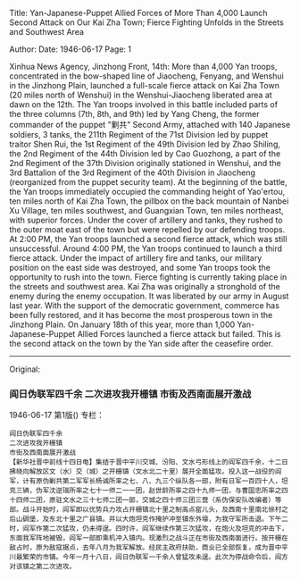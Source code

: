 Title: Yan-Japanese-Puppet Allied Forces of More Than 4,000 Launch Second Attack on Our Kai Zha Town; Fierce Fighting Unfolds in the Streets and Southwest Area

Author:
Date: 1946-06-17
Page: 1

Xinhua News Agency, Jinzhong Front, 14th: More than 4,000 Yan troops, concentrated in the bow-shaped line of Jiaocheng, Fenyang, and Wenshui in the Jinzhong Plain, launched a full-scale fierce attack on Kai Zha Town (20 miles north of Wenshui) in the Wenshui-Jiaocheng liberated area at dawn on the 12th. The Yan troops involved in this battle included parts of the three columns (7th, 8th, and 9th) led by Yang Cheng, the former commander of the puppet "剿共" Second Army, attached with 140 Japanese soldiers, 3 tanks, the 211th Regiment of the 71st Division led by puppet traitor Shen Rui, the 1st Regiment of the 49th Division led by Zhao Shiling, the 2nd Regiment of the 44th Division led by Cao Guozhong, a part of the 2nd Regiment of the 37th Division originally stationed in Wenshui, and the 3rd Battalion of the 3rd Regiment of the 40th Division in Jiaocheng (reorganized from the puppet security team). At the beginning of the battle, the Yan troops immediately occupied the commanding height of Yao'ertou, ten miles north of Kai Zha Town, the pillbox on the back mountain of Nanbei Xu Village, ten miles southwest, and Guangxian Town, ten miles northeast, with superior forces. Under the cover of artillery and tanks, they rushed to the outer moat east of the town but were repelled by our defending troops. At 2:00 PM, the Yan troops launched a second fierce attack, which was still unsuccessful. Around 4:00 PM, the Yan troops continued to launch a third fierce attack. Under the impact of artillery fire and tanks, our military position on the east side was destroyed, and some Yan troops took the opportunity to rush into the town. Fierce fighting is currently taking place in the streets and southwest area. Kai Zha was originally a stronghold of the enemy during the enemy occupation. It was liberated by our army in August last year. With the support of the democratic government, commerce has been fully restored, and it has become the most prosperous town in the Jinzhong Plain. On January 18th of this year, more than 1,000 Yan-Japanese-Puppet Allied Forces launched a fierce attack but failed. This is the second attack on the town by the Yan side after the ceasefire order.



<hr /> 

Original: 


### 阎日伪联军四千余  二次进攻我开栅镇  市街及西南面展开激战

1946-06-17
第1版()
专栏：

    阎日伪联军四千余
    二次进攻我开栅镇
    市街及西南面展开激战
    【新华社晋中前线十四日电】集结于晋中平川交城、汾阳、文水弓形线上的阎军四千余，十二日拂晓向解放区文（水）交（城）之开栅镇（文水北二十里）展开全面猛攻。投入这一战役的阎军，计有原伪剿共第二军军长杨诚所率之七、八、九三个纵队各一部，附有日军一百四十人，坦克三辆，伪军沈逆瑞所率之七十一师二一一团，赵世龄所率之四十九师一团，与曹国忠所率之四十四师二团，原驻文水之三十七师二团一部，交城之四十师三团三营（系伪保安队改编者）等部。战斗开始时，阎军即以优势兵力攻占开栅镇北十里之制高点窑儿头，及西南十里南北徐村之后山碉堡，及东北十里之广县镇。并以大炮坦克作掩护冲至镇东外壕，为我守军所击退。下午二时，阎军作第二次猛攻，仍未得逞。四时许，阎军继续作第三次猛攻，在炮火及坦克的冲击下，东面我军阵地被毁，阎军一部即乘机冲入镇内。现激烈之战斗正在市街及西南面进行。按开栅在敌占时，原为敌寇据点，去年八月为我军解放。经民主政府扶助，商业已全部恢复，成为晋中平川最繁荣的市镇。今年一月十八日，阎日伪联军一千余人曾猛攻未逞。此次为停战命令后，阎方对该镇之第二次进攻。
